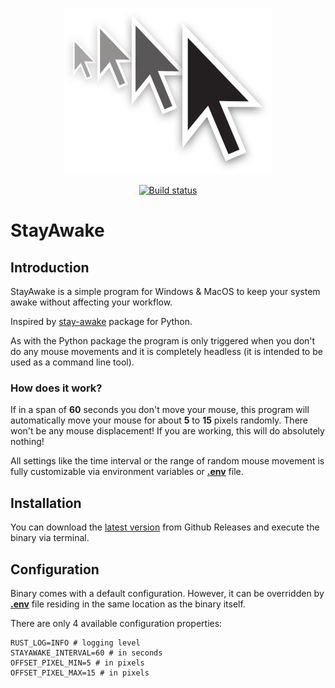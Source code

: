 <p align="center">
    <img src="images/logo.jpg"
        alt="StayAwake logo" />
</p>

<p align="center">
    <a href="https://github.com/krystianhub/StayAwake/actions/workflows/Build.yml">
        <img src="https://github.com/krystianhub/StayAwake/actions/workflows/Build.yml/badge.svg"
            alt="Build status" />
    </a>
</p>

# StayAwake

## Introduction

StayAwake is a simple program for Windows & MacOS to keep your system awake without affecting your workflow.

Inspired by [stay-awake](https://pypi.org/project/stay-awake/) package for Python.

As with the Python package the program is only triggered when you don't do any mouse movements and it is completely headless (it is intended to be used as a command line tool).

### How does it work?

If in a span of **60** seconds you don't move your mouse, this program will automatically move your mouse for about **5** to **15** pixels randomly. There won't be any mouse displacement! If you are working, this will do absolutely nothing!

All settings like the time interval or the range of random mouse movement is fully customizable via environment variables or **[.env](.env)** file.

## Installation

You can download the [latest version](https://github.com/krystianhub/StayAwake/releases/latest) from Github Releases and execute the binary via terminal.

## Configuration

Binary comes with a default configuration. However, it can be overridden by **[.env](.env)** file residing in the same location as the binary itself.

There are only 4 available configuration properties:

```properties
RUST_LOG=INFO # logging level
STAYAWAKE_INTERVAL=60 # in seconds
OFFSET_PIXEL_MIN=5 # in pixels
OFFSET_PIXEL_MAX=15 # in pixels
```
